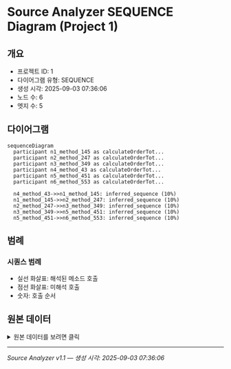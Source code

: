 # Source Analyzer SEQUENCE Diagram (Project 1)

## 개요
- 프로젝트 ID: 1
- 다이어그램 유형: SEQUENCE
- 생성 시각: 2025-09-03 07:36:06
- 노드 수: 6
- 엣지 수: 5

## 다이어그램

```mermaid
sequenceDiagram
  participant n1_method_145 as calculateOrderTot...
  participant n2_method_247 as calculateOrderTot...
  participant n3_method_349 as calculateOrderTot...
  participant n4_method_43 as calculateOrderTot...
  participant n5_method_451 as calculateOrderTot...
  participant n6_method_553 as calculateOrderTot...

  n4_method_43->>n1_method_145: inferred_sequence (10%)
  n1_method_145->>n2_method_247: inferred_sequence (10%)
  n2_method_247->>n3_method_349: inferred_sequence (10%)
  n3_method_349->>n5_method_451: inferred_sequence (10%)
  n5_method_451->>n6_method_553: inferred_sequence (10%)
```

## 범례

### 시퀀스 범례
- 실선 화살표: 해석된 메소드 호출
- 점선 화살표: 미해석 호출
- 숫자: 호출 순서

## 원본 데이터

<details>
<summary>원본 데이터를 보려면 클릭</summary>

노드 목록 (6)
```json
  method:43: calculateOrderTotal() (method)
  method:145: calculateOrderTotal() (method)
  method:247: calculateOrderTotal() (method)
  method:349: calculateOrderTotal() (method)
  method:451: calculateOrderTotal() (method)
  method:553: calculateOrderTotal() (method)
```

엣지 목록 (5)
```json
  method:43 -> method:145 (inferred_sequence)
  method:145 -> method:247 (inferred_sequence)
  method:247 -> method:349 (inferred_sequence)
  method:349 -> method:451 (inferred_sequence)
  method:451 -> method:553 (inferred_sequence)
```

</details>

---
*Source Analyzer v1.1 — 생성 시각: 2025-09-03 07:36:06*